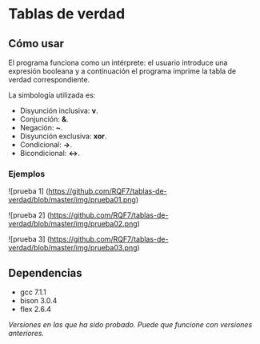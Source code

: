 # Tablas de verdad #

## Cómo usar ##

El programa funciona como un intérprete: el usuario introduce una 
expresión booleana y a continuación el programa imprime la tabla de
verdad correspondiente.

La simbología utilizada es:
* Disyunción inclusiva: **v**.
* Conjunción: **&**.
* Negación: **~**.
* Disyunción exclusiva: **xor**.
* Condicional: **->**.
* Bicondicional: **<->**.

### Ejemplos ###

![prueba 1]
(https://github.com/RQF7/tablas-de-verdad/blob/master/img/prueba01.png)

![prueba 2]
(https://github.com/RQF7/tablas-de-verdad/blob/master/img/prueba02.png)

![prueba 3]
(https://github.com/RQF7/tablas-de-verdad/blob/master/img/prueba03.png)

## Dependencias ##

* gcc 7.1.1
* bison 3.0.4
* flex 2.6.4

*Versiones en las que ha sido probado. 
Puede que funcione con versiones anteriores.*
